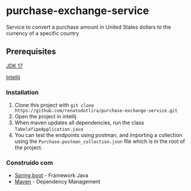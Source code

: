 # purchase-exchange-service
Service to convert a purchase amount in United States dollars to the currency of a specific country

## Prerequisites

[JDK 17](https://www.oracle.com/java/technologies/javase/jdk17-archive-downloads.html)

[Intellij](https://www.jetbrains.com/idea/)

### Installation

1. Clone this project with `git clone https://github.com/renatodotlira/purchase-exchange-service.git`
2. Open the project in intellij
3. When maven updates all dependencies, run the class `TabelafipeApplication.java`
4. You can test the endpoints using postman, and importing a collection using the `Purchase.postman_collection.json` file which is in the root of the project. 


### Construído com

* [Spring boot](https://spring.io/projects/spring-boot) - Framework Java
* [Maven](https://maven.apache.org/) - Dependency Management
